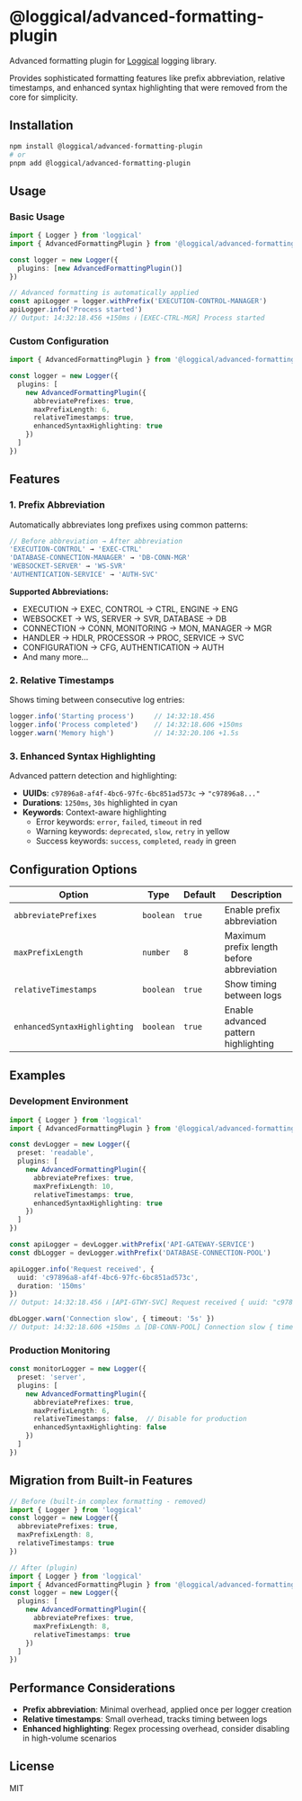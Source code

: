 # @loggical/advanced-formatting-plugin

Advanced formatting plugin for [Loggical](https://github.com/ilancohen/loggical) logging library.

Provides sophisticated formatting features like prefix abbreviation, relative timestamps, and enhanced syntax highlighting that were removed from the core for simplicity.

## Installation

```bash
npm install @loggical/advanced-formatting-plugin
# or
pnpm add @loggical/advanced-formatting-plugin
```

## Usage

### Basic Usage

```typescript
import { Logger } from 'loggical'
import { AdvancedFormattingPlugin } from '@loggical/advanced-formatting-plugin'

const logger = new Logger({
  plugins: [new AdvancedFormattingPlugin()]
})

// Advanced formatting is automatically applied
const apiLogger = logger.withPrefix('EXECUTION-CONTROL-MANAGER')
apiLogger.info('Process started')
// Output: 14:32:18.456 +150ms ℹ️ [EXEC-CTRL-MGR] Process started
```

### Custom Configuration

```typescript
import { AdvancedFormattingPlugin } from '@loggical/advanced-formatting-plugin'

const logger = new Logger({
  plugins: [
    new AdvancedFormattingPlugin({
      abbreviatePrefixes: true,
      maxPrefixLength: 6,
      relativeTimestamps: true,
      enhancedSyntaxHighlighting: true
    })
  ]
})
```

## Features

### 1. Prefix Abbreviation

Automatically abbreviates long prefixes using common patterns:

```typescript
// Before abbreviation → After abbreviation
'EXECUTION-CONTROL' → 'EXEC-CTRL'
'DATABASE-CONNECTION-MANAGER' → 'DB-CONN-MGR'
'WEBSOCKET-SERVER' → 'WS-SVR'
'AUTHENTICATION-SERVICE' → 'AUTH-SVC'
```

**Supported Abbreviations:**
- EXECUTION → EXEC, CONTROL → CTRL, ENGINE → ENG
- WEBSOCKET → WS, SERVER → SVR, DATABASE → DB  
- CONNECTION → CONN, MONITORING → MON, MANAGER → MGR
- HANDLER → HDLR, PROCESSOR → PROC, SERVICE → SVC
- CONFIGURATION → CFG, AUTHENTICATION → AUTH
- And many more...

### 2. Relative Timestamps

Shows timing between consecutive log entries:

```typescript
logger.info('Starting process')     // 14:32:18.456
logger.info('Process completed')    // 14:32:18.606 +150ms
logger.warn('Memory high')          // 14:32:20.106 +1.5s
```

### 3. Enhanced Syntax Highlighting

Advanced pattern detection and highlighting:

- **UUIDs**: `c97896a8-af4f-4bc6-97fc-6bc851ad573c` → `"c97896a8..."`
- **Durations**: `1250ms`, `30s` highlighted in cyan
- **Keywords**: Context-aware highlighting
  - Error keywords: `error`, `failed`, `timeout` in red
  - Warning keywords: `deprecated`, `slow`, `retry` in yellow  
  - Success keywords: `success`, `completed`, `ready` in green

## Configuration Options

| Option | Type | Default | Description |
|--------|------|---------|-------------|
| `abbreviatePrefixes` | `boolean` | `true` | Enable prefix abbreviation |
| `maxPrefixLength` | `number` | `8` | Maximum prefix length before abbreviation |
| `relativeTimestamps` | `boolean` | `true` | Show timing between logs |
| `enhancedSyntaxHighlighting` | `boolean` | `true` | Enable advanced pattern highlighting |

## Examples

### Development Environment

```typescript
import { Logger } from 'loggical'
import { AdvancedFormattingPlugin } from '@loggical/advanced-formatting-plugin'

const devLogger = new Logger({
  preset: 'readable',
  plugins: [
    new AdvancedFormattingPlugin({
      abbreviatePrefixes: true,
      maxPrefixLength: 10,
      relativeTimestamps: true,
      enhancedSyntaxHighlighting: true
    })
  ]
})

const apiLogger = devLogger.withPrefix('API-GATEWAY-SERVICE')
const dbLogger = devLogger.withPrefix('DATABASE-CONNECTION-POOL')

apiLogger.info('Request received', { 
  uuid: 'c97896a8-af4f-4bc6-97fc-6bc851ad573c',
  duration: '150ms'
})
// Output: 14:32:18.456 ℹ️ [API-GTWY-SVC] Request received { uuid: "c97896a8...", duration: 150ms }

dbLogger.warn('Connection slow', { timeout: '5s' })  
// Output: 14:32:18.606 +150ms ⚠️ [DB-CONN-POOL] Connection slow { timeout: 5s }
```

### Production Monitoring

```typescript
const monitorLogger = new Logger({
  preset: 'server',
  plugins: [
    new AdvancedFormattingPlugin({
      abbreviatePrefixes: true,
      maxPrefixLength: 6,
      relativeTimestamps: false,  // Disable for production
      enhancedSyntaxHighlighting: false
    })
  ]
})
```

## Migration from Built-in Features

```typescript
// Before (built-in complex formatting - removed)
import { Logger } from 'loggical'
const logger = new Logger({
  abbreviatePrefixes: true,
  maxPrefixLength: 8,
  relativeTimestamps: true
})

// After (plugin)
import { Logger } from 'loggical'
import { AdvancedFormattingPlugin } from '@loggical/advanced-formatting-plugin'
const logger = new Logger({
  plugins: [
    new AdvancedFormattingPlugin({
      abbreviatePrefixes: true,
      maxPrefixLength: 8,
      relativeTimestamps: true
    })
  ]
})
```

## Performance Considerations

- **Prefix abbreviation**: Minimal overhead, applied once per logger creation
- **Relative timestamps**: Small overhead, tracks timing between logs
- **Enhanced highlighting**: Regex processing overhead, consider disabling in high-volume scenarios

## License

MIT
